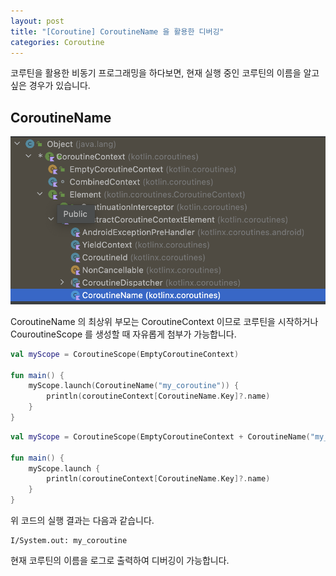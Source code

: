 ```yaml
---
layout: post
title: "[Coroutine] CoroutineName 을 활용한 디버깅"
categories: Coroutine
---
```


코루틴을 활용한 비동기 프로그래밍을 하다보면, 현재 실행 중인 코루틴의 이름을 알고 싶은 경우가 있습니다.

## CoroutineName

![CouroutineName Hierarchy](images/2023-07-24-coroutine-name.png)

CoroutineName 의 최상위 부모는 CoroutineContext 이므로 코루틴을 시작하거나 CouroutineScope 를 생성할 때 자유롭게 첨부가 가능합니다.

~~~kotlin
val myScope = CoroutineScope(EmptyCoroutineContext)

fun main() {
    myScope.launch(CoroutineName("my_coroutine")) {
        println(coroutineContext[CoroutineName.Key]?.name)
    }
}
~~~



~~~kotlin
val myScope = CoroutineScope(EmptyCoroutineContext + CoroutineName("my_coroutine"))

fun main() {
    myScope.launch {
        println(coroutineContext[CoroutineName.Key]?.name)
    }
}
~~~

위 코드의 실행 결과는 다음과 같습니다.

~~~
I/System.out: my_coroutine
~~~

현재 코루틴의 이름을 로그로 출력하여 디버깅이 가능합니다.